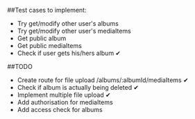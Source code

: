 ##Test cases to implement:
* Try get/modify other user's albums
* Try get/modify other user's mediaItems
* Get public album
* Get public mediaItems
* Check if user gets his/hers album ✔

##TODO
* Create route for file upload /albums/:albumId/mediaItems ✔
* Check if album is actually being deleted ✔
* Implement multiple file upload ✔
* Add authorisation for mediaItems
* Add access check for albums